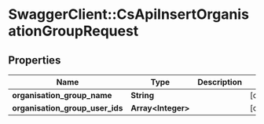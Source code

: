 # SwaggerClient::CsApiInsertOrganisationGroupRequest

## Properties
Name | Type | Description | Notes
------------ | ------------- | ------------- | -------------
**organisation_group_name** | **String** |  | [optional] 
**organisation_group_user_ids** | **Array&lt;Integer&gt;** |  | [optional] 


